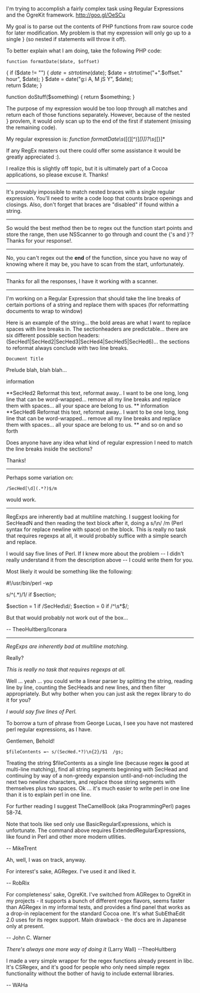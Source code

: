 

I'm trying to accomplish a fairly complex task using Regular Expressions and the OgreKit framework. http://goo.gl/OeSCu

My goal is to parse out the contents of PHP functions from raw source code for later modification.  My problem is that my expression will only go up to a single } (so nested if statements will throw it off).

To better explain what I am doing, take the following PHP code:

    function formatDate($date, $offset)
{
	if ($date != "")
	{
		$date = strtotime($date);
		$date = strtotime("+".$offset." hour", $date);
	}
	$date = date("g:i A, M jS Y", $date);	
	return $date;
}
	
function doStuff($something)
{
	return $something;
}


The purpose of my expression would be too loop through all matches and return each of those functions separately. However, because of the nested } provlem, it would only scan up to the end of the first if statement (missing the remaining code).

My regular expression is: *function formatDate\\s*([(][^)]*[)])?\\s*[{](([^}]|[\\n\\r])*)[}]*

If any RegEx masters out there could offer some assistance it would be greatly appreciated :).

I realize this is slightly off topic, but it is ultimately part of a Cocoa applications, so please excuse it.  Thanks!

----

It's provably impossible to match nested braces with a single regular expression. You'll need to write a code loop that counts brace openings and closings. Also, don't forget that braces are "disabled" if found within a string.

----

So would the best method then be to regex out the function start points and store the range, then use NSScanner to go through and count the {'s and }'?  Thanks for your response!.

----

No, you can't regex out the **end** of the function, since you have no way of knowing where it may be, you have to scan from the start, unfortunately.

----

Thanks for all the responses, I have it working with a scanner.

----

I'm working on a Regular Expression that should take the line breaks of certain portions of a string and replace them with spaces (for reformatting documents to wrap to window)

Here is an example of the string... the bold areas are what I want to replace spaces with line breaks in. The sectionheaders are predictable... there are six different possible section headers: (SecHed1|SecHed2|SecHed3|SecHed4|SecHed5|SecHed6)... the sections to reformat always conclude with two line breaks.

    Document Title

Prelude
blah, blah
blah...

information

**SecHed2
Reformat this text, reformat away.. I want to be one long, long
line that can be word-wrapped... remove all my line breaks and
replace them with spaces... all your space are belong to us.
**
information
**SecHed6
Reformat this text, reformat away.. I want to be one long, long
line that can be word-wrapped... remove all my line breaks and
replace them with spaces... all your space are belong to us.
**
and so on and so forth

Does anyone have any idea what kind of regular expression I need to match the line breaks inside the sections?

Thanks!

----

Perhaps some variation on:

    /SecHed[\d](.*?)$/m

would work.

----

RegExps are inherently bad at multiline matching. I suggest looking for     SecHeadN and then reading the text block after it, doing a     s/\n/ /m (Perl syntax for replace newline with space) on the block. This is really no task that requires regexps at all, it would probably suffice with a simple search and replace.

I would say five lines of Perl. If I knew more about the problem -- I didn't really understand it from the description above -- I could write them for you.

Most likely it would be something like the following:

    
#!/usr/bin/perl -wp

s/^(.*)$/$1/ if $section;

$section = 1 if /SecHed\d/;
$section = 0 if /^\s*$/;


But that would probably not work out of the box...

-- TheoHultberg/Iconara 

----

*RegExps are inherently bad at multiline matching.*

Really?

*This is really no task that requires regexps at all.*

Well ... yeah ... you could write a linear parser by splitting the string, reading line by line, counting the SecHeads and new lines, and then filter appropriately. But why bother when you can just ask the regex library to do it for you?

*I would say five lines of Perl.*

To borrow a turn of phrase from George Lucas, I see you have not mastered perl regular expressions, as I have. 

Gentlemen, Behold!

    $fileContents =~ s/(SecHed.*?)\n{2}/$1  /gs;

Treating the string $fileContents as a single line (because regex **is** good at multi-line matching), find all string segments beginning with SecHead and continuing by way of a non-greedy expansion until-and-not-including the next two newline characters, and replace those string segments with themselves plus two spaces. Ok ... it's much easier to write perl in one line than it is to explain perl in one line.

For further reading I suggest TheCamelBook (aka ProgrammingPerl) pages 58-74.

Note that tools like sed only use BasicRegularExpressions, which is unfortunate. The command above requires ExtendedRegularExpressions, like found in Perl and other more modern utlities.

-- MikeTrent

Ah, well, I was on track, anyway.

For interest's sake, AGRegex. I've used it and liked it.

-- RobRix

For completeness' sake, OgreKit. I've switched from AGRegex to OgreKit in my projects - it supports a bunch of different regex flavors, seems faster than AGRegex in my informal tests, and provides a find panel that works as a drop-in replacement for the standard Cocoa one. It's what SubEthaEdit 2.0 uses for its regex support. Main drawback - the docs are in Japanese only at present.

-- John C. Warner

*There's always one more way of doing it* (Larry Wall) --TheoHultberg

I made a very simple wrapper for the regex functions already present in libc. It's CSRegex, and it's good for people who only need simple regex functionality without the bother of havig to include external libraries.

-- WAHa
